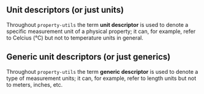 ## Unit descriptors (or just units)
Throughout `property-utils` the term **unit descriptor** is used to denote a specific
measurement unit of a physical property; it can, for example, refer to Celcius (°C) but not to temperature units in general.

## Generic unit descriptors (or just generics)
Throughout `property-utils` the term **generic descriptor** is used to denote a type of
measurement units; it can, for example, refer to length units but not to meters, inches, etc.